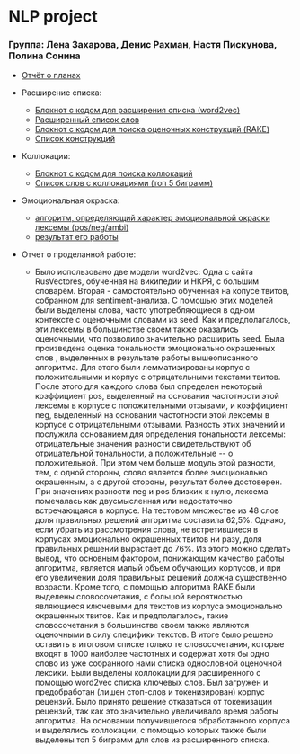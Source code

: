# NLP project
### Группа: Лена Захарова, Денис Рахман, Настя Пискунова, Полина Сонина

* [Отчёт о планах](project_ideas.docx)

* Расширение списка:
  * [Блокнот с кодом для расширения списка (word2vec)](extend_seed_word2vec.ipynb)
  * [Расширенный список слов](w2v_all_clean.txt)
  * [Блокнот с кодом для поиска оценочных конструкций (RAKE)](extend_seed_with_rake.ipynb)
  * [Список конструкций](result_rake_multiword.txt)

* Коллокации:
  * [Блокнот с кодом для поиска коллокаций](find_collocations.ipynb)
  * [Список слов с коллокациями (топ 5 биграмм)](w2v_all_clean_collocations.json)

* Эмоциональная окраска:
  * [алгоритм, определяющий характер эмоциональной окраски лексемы (pos/neg/ambi)](https://github.com/SoDipole/hse_nlp4year/blob/master/project/emotions.py)
  * [результат его работы](https://github.com/SoDipole/hse_nlp4year/edit/master/project/results_polarity.txt)
* Отчет о проделанной работе:
  * Было использовано две модели word2vec: Одна с сайта RusVectores, обученная на википедии и НКРЯ, с большим словарём. Вторая - самостоятельно обученная на копусе твитов, собранном для sentiment-анализа. С помошью этих моделей были выделены слова, часто употребляющиеся в одном контексте с оценочными словами из seed. Как и предполагалось, эти лексемы в большинстве своем также оказались оценочными, что позволило значительно расширить seed.
Была произведена оценка тональности эмоционально окрашенных слов , выделенных в результате работы вышеописанного алгоритма. Для этого были лемматизированы корпус с положительными и корпус с отрицательными текстами твитов. После этого для каждого слова был определен некоторый коэффициент pos, выделенный на основании частотности этой лексемы в корпусе с положительными отзывами, и коэффициент neg, выделенный на основании частотности этой лексемы в корпусе с отрицательными отзывами. Разность этих значений и послужила основанием для определения тональности лексемы: отрицательные значения разности свидетельствуют об отрицательной тональности, а положительные -- о положительной. При этом чем больше модуль этой разности, тем, с одной стороны, слово является более эмоционально окрашенным, а с другой стороны, результат более достоверен. При значениях разности neg и pos близких к нулю, лексема помечалась как двусмысленная или недостаточно встречающаяся в корпусе. 
На тестовом множестве из 48 слов доля правильных решений алгоритма составила 62,5%. Однако, если убрать из рассмотрения слова, не встретившиеся в корпусах эмоционально окрашенных твитов ни разу,  доля правильных решений вырастает до 76%. Из этого можно сделать вывод, что основным фактором, понижающим качество работы алгоритма, является малый объем обучающих корпусов, и при его увеличении доля правильных решений должна существенно возрасти.
Кроме того, с помощью алгоритма RAKE были выделены словосочетания, с большой вероятностью являющиеся ключевыми для текстов из корпуса эмоционально окрашенных твитов. Как и предполагалось, такие словосочетания в большинстве своем также являются оценочными в силу специфики текстов.  В итоге было решено оставить в итоговом списке только те словосочетания, которые входят в 1000 наиболее частотных и содержат хотя бы одно слово из уже собранного нами списка однословной оценочной лексики.
Были выделены коллокации для расширенного с помощью word2vec списка ключевых слов. Был загружен и предобработан (лишен стоп-слов и токенизирован) корпус рецензий. Было принято решение отказаться от токенизации рецензий, так как это значительно увеличивало время работы алгоритма. На основании получившегося обработанного корпуса и выделялись коллокации, с помощью которых также были выделены топ 5 биграмм для слов из расширенного списка. 

